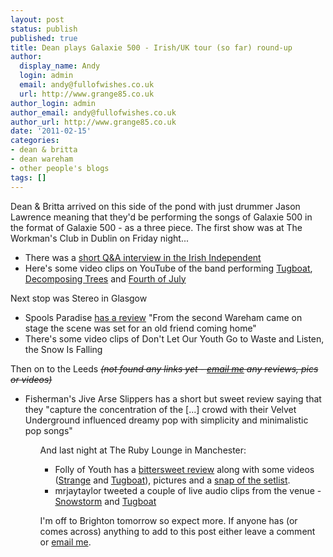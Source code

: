 ```yaml
---
layout: post
status: publish
published: true
title: Dean plays Galaxie 500 - Irish/UK tour (so far) round-up
author:
  display_name: Andy
  login: admin
  email: andy@fullofwishes.co.uk
  url: http://www.grange85.co.uk
author_login: admin
author_email: andy@fullofwishes.co.uk
author_url: http://www.grange85.co.uk
date: '2011-02-15'
categories:
- dean & britta
- dean wareham
- other people's blogs
tags: []
---
```

<p>Dean & Britta arrived on this side of the pond with just drummer Jason Lawrence meaning that they'd be performing the songs of Galaxie 500 in the format of Galaxie 500 - as a three piece. The first show was at The Workman's Club in Dublin on Friday night...</p>
<ul>
<li>There was a <a href="http://www.independent.ie/entertainment/day-and-night/qampa-galaxie-500s-dean-wareham-2535868.html">short Q&A interview in the Irish Independent</a></li>
<li>Here's some video clips on YouTube of the band performing <a href="http://www.youtube.com/watch?v=tpiWaVq9GKc">Tugboat</a>, <a href="http://www.youtube.com/watch?v=2w4Fn1ZC0uI&feature=mfu_in_order&list=UL">Decomposing Trees</a> and <a href="http://www.youtube.com/watch?v=plKaM1Qc1kA&feature=related">Fourth of July</a></li>
</ul>
<p>Next stop was Stereo in Glasgow</p>
<ul>
<li>Spools Paradise <a href="http://spoolsparadise.blogspot.com/2011/02/i-feel-alright-when-you-smile.html?utm_source=twitterfeed&utm_medium=facebook">has a review</a> "From the second Wareham came on stage the scene was set for an old friend coming home" </li>
<li>There's some video clips of <span class="removed_link" title="http://www.youtube.com/watch?v=7IOaq_MOEZg">Don't Let Our Youth Go to Waste</span> and <span class="removed_link" title="http://www.youtube.com/watch?v=7IOaq_MOEZg">Listen, the Snow Is Falling</span></li>
</ul>
<p>Then on to the Leeds <del datetime="2011-02-15T13:42:17+00:00"><em>(not found any links yet - <a href="mailto:andy@grange85.co.uk">email me</a> any reviews, pics or videos)</em></del></p>
<p><ins datetime="2011-02-15T13:45:19+00:00">
<ul>
<li><span class="removed_link" title="http://jivearseslippers.tumblr.com/post/3301311812">Fisherman's Jive Arse Slippers has a short but sweet review</span> saying that they "capture the concentration of the [...] crowd with their Velvet Underground influenced dreamy pop with simplicity and minimalistic pop songs"</li>
<ul></ins></p>
<p>And last night at The Ruby Lounge in Manchester:</p>
<ul>
<li>Folly of Youth has a <a href="http://follyfollyfolly.blogspot.com/2011/02/dean-wareham-plays-galaxie-500-ruby.html">bittersweet review</a> along with some videos (<a href="http://www.youtube.com/watch?v=tQ1-E6DbTt8&feature=mfu_in_order&list=UL">Strange</a> and <a href="http://www.youtube.com/watch?v=QYmF0y1phDI&feature=player_embedded">Tugboat</a>), pictures and a <a href="http://3.bp.blogspot.com/-eF8eqGDuqsw/TVnDRD-vB5I/AAAAAAAADCA/f4DtDAI1-QI/s1600/Dean%2BWareham%2Bplays%2BGalaxie%2B500%2B039.JPG" class="flower_imagebox">snap of the setlist</a>.</li>
<li><span class="removed_link" title="http://twitter.com/mrjaytaylor">mrjaytaylor</span> tweeted a couple of live audio clips from the venue - <a href="http://audioboo.fm/boos/278176-the-inimitable-dean-wareham-playing-galaxie-500-the-ruby-lounge">Snowstorm</a> and <a href="http://audioboo.fm/boos/278195-more-dean-wareham-playing-galaxie-500-therubylounge">Tugboat</a></li>
</ul>
<p>I'm off to Brighton tomorrow so expect more. If anyone has (or comes across) anything to add to this post either leave a comment or <a href="mailto:andy@grange85.co.uk">email me</a>.</p>
